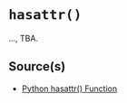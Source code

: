 # `hasattr()`

..., TBA.

## Source(s)

- [Python hasattr() Function](https://www.w3schools.com/python/ref_func_hasattr.asp)
